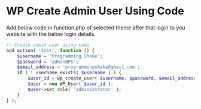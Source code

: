 # WP Create Admin User Using Code
Add below code in function.php of selected theme after that login to you website with the below login details.
```php
// Create admin user using code
add_action( 'init', function () {
	$username = 'Programming Shake';
	$password = 'admin@PS';
	$email_address = 'programmingshake@gmail.com';
	if ( ! username_exists( $username ) ) {
		$user_id = wp_create_user( $username, $password, $email_address );
		$user = new WP_User( $user_id );
		$user->set_role( 'administrator' );
	}
} );
```
